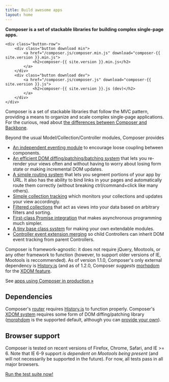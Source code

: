 ```yaml
---
title: Build awesome apps
layout: home
---
```


<div class="intro">
    <strong>Composer is a set of stackable libraries for building complex single-page apps.</strong>

    <div class="button-row">
        <div class="button download min">
            <a href="/composer.js/composer.min.js" download="composer-{{ site.version }}.min.js">
                <h2>composer-{{ site.version }}.min.js</h2>
            </a>
        </div>
        <div class="button download dev">
            <a href="/composer.js/composer.js" download="composer-{{ site.version }}.js">
                <h2>composer-{{ site.version }}.js (dev)</h2>
            </a>
        </div>
    </div>
</div>

Composer is a set of stackable libraries that follow the MVC pattern, providing
a means to organize and scale complex single-page applications. For the curious,
read about [the differences between Composer and Backbone](/composer.js/pages/comparison).

Beyond the usual Model/Collection/Controller modules, Composer provides

- [An independent eventing module](/composer.js/docs/event) to encourage loose
coupling between components.
- [An efficient DOM diffing/patching/batching system](/composer.js/docs/controller#xdom)
that lets you re-render your views often and without having to worry about
losing form state or making incremental DOM updates.
- [A simple routing system](/composer.js/docs/router) that lets you segment
portions of your app by URL. It also has the ability to bind links in your pages
and automatically route them correctly (without breaking ctrl/command+click like
many others).
- [Simple collection tracking](/composer.js/docs/listcontroller) which monitors
your collections and updates your view accordingly.
- [Filtered collections](/composer.js/docs/filtercollection) that act as views
into your data based on arbitrary filters and sorting.
- [First-class Promise integration](/composer.js/docs/util#composer-promisify)
that makes asynchronous programming much simpler.
- [A tiny base class system](/composer.js/docs/class) for making your own
extendable modules.
- [Controller event extension merging](/composer.js/docs/class#composer-merge-extend)
so child Controllers can inherit DOM event tracking from parent Controllers.

Composer is framework-agnostic: it does not require jQuery, Mootools, or any other
framework to function (however, to support older versions of IE, Mootools is
reccommended). As of version 1.1.0, Composer's only external dependency is 
[History.js](https://github.com/browserstate/history.js/) (and as of 1.2.0,
Composer *suggests* [morhpdom](https://github.com/patrick-steele-idem/morphdom)
for the [XDOM feature](/composer.js/docs/controller/#xdom).

See [apps using Composer in production &raquo;](/composer.js/pages/apps)

## Dependencies

Composer's [router](/composer.js/docs/router) requires [History.js](https://github.com/browserstate/history.js/)
to function properly. Composer's [XDOM system](/composer.js/docs/controller#dom)
requires some form of DOM diffing/patching library
([morphdom](https://github.com/patrick-steele-idem/morphdom) is the supported
default, although you can [provide your own](/composer.js/docs/controller#composer-xdom-hooks)).

## Browser support

Composer is tested on recent versions of Firefox, Chrome, Safari, and IE >= 6.
Note that IE 6-9 support *is dependent on Mootools being present* (and will not
necessarily be supported in the future). For now, all tests pass in all major
browsers.

<a href="/composer.js/test" target="_blank">Run the test suite now!</a>


